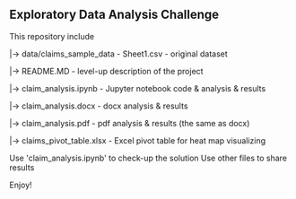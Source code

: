 ## Exploratory Data Analysis Challenge

This repository include

<p>|-> data/claims_sample_data - Sheet1.csv	- original dataset
<p>|-> README.MD 					- level-up description of the project
<p>|-> claim_analysis.ipynb			- Jupyter notebook code & analysis & results
<p>|-> claim_analysis.docx				- docx analysis & results
<p>|-> claim_analysis.pdf				- pdf analysis & results (the same as docx)
<p>|-> claims_pivot_table.xlsx			- Excel pivot table for heat map visualizing


Use 'claim_analysis.ipynb' to check-up the solution
Use other files to share results

Enjoy!